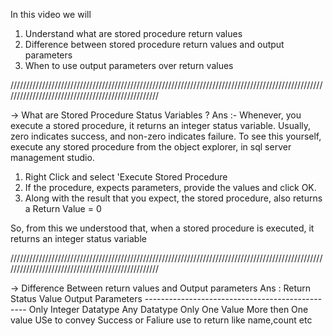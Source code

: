 In this video we will 
1. Understand what are stored procedure return values
2. Difference between stored procedure return values and output parameters
3. When to use output parameters over return values

//////////////////////////////////////////////////////////////////////////////////////////////////////////////////////////////////////////////////

-> What are Stored Procedure Status Variables ?
Ans :- Whenever, you execute a stored procedure, it returns an integer status variable. Usually, zero indicates success, and non-zero indicates failure. To see this yourself, execute any stored procedure from the object explorer, in sql server management studio. 
1. Right Click and select 'Execute Stored Procedure
2. If the procedure, expects parameters, provide the values and click OK.
3. Along with the result that you expect, the stored procedure, also returns a Return Value = 0

So, from this we understood that, when a stored procedure is executed, it returns an integer status variable

//////////////////////////////////////////////////////////////////////////////////////////////////////////////////////////////////////////////////

-> Difference Between return values and Output parameters
Ans : Return Status Value               Output Parameters
        ------------------------------------------------
      Only Integer Datatype             Any Datatype
      Only  One Value                   More then One value
      USe to convey Success or Faliure  use to return like name,count etc
